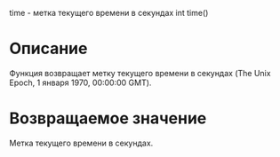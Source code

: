 time - метка текущего времени в секундах
    int time()

Описание
========

Функция возвращает метку текущего времени в секундах (The Unix Epoch, 1 января 1970, 00:00:00 GMT).

Возвращаемое значение
=====================

Метка текущего времени в секундах.
